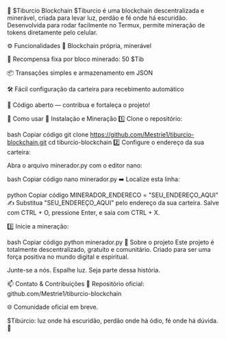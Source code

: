 🌟 $Tiburcio Blockchain
$Tiburcio é uma blockchain descentralizada e minerável, criada para levar luz, perdão e fé onde há escuridão.
Desenvolvida para rodar facilmente no Termux, permite mineração de tokens diretamente pelo celular.

⚙️ Funcionalidades
🔗 Blockchain própria, minerável

🎁 Recompensa fixa por bloco minerado: 50 $Tib

📦 Transações simples e armazenamento em JSON

🛠️ Fácil configuração da carteira para recebimento automático

🤝 Código aberto — contribua e fortaleça o projeto!

🚀 Como usar
📱 Instalação e Mineração
1️⃣ Clone o repositório:

bash
Copiar código
git clone https://github.com/Mestrie1/tiburcio-blockchain.git
cd tiburcio-blockchain
2️⃣ Configure o endereço da sua carteira:

Abra o arquivo minerador.py com o editor nano:

bash
Copiar código
nano minerador.py
➡️ Localize esta linha:

python
Copiar código
MINERADOR_ENDERECO = "SEU_ENDEREÇO_AQUI"
✍️ Substitua "SEU_ENDEREÇO_AQUI" pelo endereço da sua carteira.
Salve com CTRL + O, pressione Enter, e saia com CTRL + X.

3️⃣ Inicie a mineração:

bash
Copiar código
python minerador.py
💼 Sobre o projeto
Este projeto é totalmente descentralizado, gratuito e comunitário.
Criado para ser uma força positiva no mundo digital e espiritual.

Junte-se a nós. Espalhe luz. Seja parte dessa história.

📫 Contato & Contribuições
🔗 Repositório oficial: github.com/Mestrie1/tiburcio-blockchain

🌐 Comunidade oficial em breve.

$Tibúrcio: luz onde há escuridão, perdão onde há ódio, fé onde há dúvida. 🌟
